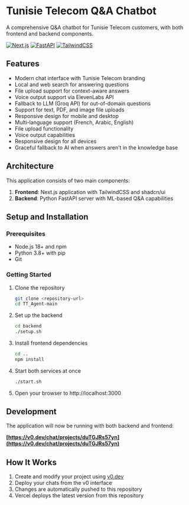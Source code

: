 # Tunisie Telecom Q&A Chatbot

A comprehensive Q&A chatbot for Tunisie Telecom customers, with both frontend and backend components.

[![Next.js](https://img.shields.io/badge/Next.js-13.x-black?style=for-the-badge&logo=next.js)](https://nextjs.org/)
[![FastAPI](https://img.shields.io/badge/FastAPI-0.104.x-009688?style=for-the-badge&logo=fastapi)](https://fastapi.tiangolo.com/)
[![TailwindCSS](https://img.shields.io/badge/TailwindCSS-3.x-38B2AC?style=for-the-badge&logo=tailwind-css)](https://tailwindcss.com/)

## Features

- Modern chat interface with Tunisie Telecom branding
- Local and web search for answering questions
- File upload support for context-aware answers
- Voice output support via ElevenLabs API 
- Fallback to LLM (Groq API) for out-of-domain questions
- Support for text, PDF, and image file uploads
- Responsive design for mobile and desktop
- Multi-language support (French, Arabic, English)
- File upload functionality
- Voice output capabilities
- Responsive design for all devices
- Graceful fallback to AI when answers aren't in the knowledge base

## Architecture

This application consists of two main components:

1. **Frontend**: Next.js application with TailwindCSS and shadcn/ui
2. **Backend**: Python FastAPI server with ML-based Q&A capabilities

## Setup and Installation

### Prerequisites

- Node.js 18+ and npm
- Python 3.8+ with pip
- Git

### Getting Started

1. Clone the repository
   ```bash
   git clone <repository-url>
   cd TT_Agent-main
   ```

2. Set up the backend
   ```bash
   cd backend
   ./setup.sh
   ```

3. Install frontend dependencies
   ```bash
   cd ..
   npm install
   ```

4. Start both services at once
   ```bash
   ./start.sh
   ```

5. Open your browser to http://localhost:3000

## Development

The application will now be running with both backend and frontend:

**[https://v0.dev/chat/projects/duTGJRs57yn](https://v0.dev/chat/projects/duTGJRs57yn)**

## How It Works

1. Create and modify your project using [v0.dev](https://v0.dev)
2. Deploy your chats from the v0 interface
3. Changes are automatically pushed to this repository
4. Vercel deploys the latest version from this repository
